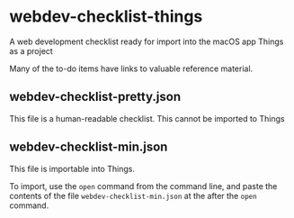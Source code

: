 # webdev-checklist-things
A web development checklist ready for import into the macOS app Things as a project

Many of the to-do items have links to valuable reference material.


## webdev-checklist-pretty.json

This file is a human-readable checklist. This cannot be imported to Things

## webdev-checklist-min.json

This file is importable into Things. 

To import, use the `open` command from the command line, and paste the contents of the file `webdev-checklist-min.json` at the after the `open` command. 
